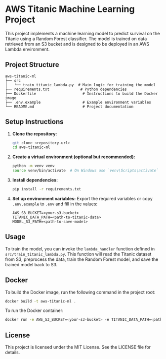 # AWS Titanic Machine Learning Project

This project implements a machine learning model to predict survival on the Titanic using a Random Forest classifier. The model is trained on data retrieved from an S3 bucket and is designed to be deployed in an AWS Lambda environment.

## Project Structure

```
aws-titanic-ml
├── src
│   └── train_titanic_lambda.py  # Main logic for training the model
├── requirements.txt              # Python dependencies
├── Dockerfile                     # Instructions to build the Docker image
├── .env.example                   # Example environment variables
└── README.md                      # Project documentation
```

## Setup Instructions

1. **Clone the repository:**
   ```bash
   git clone <repository-url>
   cd aws-titanic-ml
   ```

2. **Create a virtual environment (optional but recommended):**
   ```bash
   python -m venv venv
   source venv/bin/activate  # On Windows use `venv\Scripts\activate`
   ```

3. **Install dependencies:**
   ```bash
   pip install -r requirements.txt
   ```

4. **Set up environment variables:**
   Export the required variables or copy `.env.example` to `.env` and fill in the values:
   ```
   AWS_S3_BUCKET=<your-s3-bucket>
   TITANIC_DATA_PATH=<path-to-titanic-data>
   MODEL_S3_PATH=<path-to-save-model>
   ```

## Usage

To train the model, you can invoke the `lambda_handler` function defined in `src/train_titanic_lambda.py`. This function will read the Titanic dataset from S3, preprocess the data, train the Random Forest model, and save the trained model back to S3.

## Docker

To build the Docker image, run the following command in the project root:
```bash
docker build -t aws-titanic-ml .
```

To run the Docker container:
```bash
docker run -e AWS_S3_BUCKET=<your-s3-bucket> -e TITANIC_DATA_PATH=<path-to-titanic-data> -e MODEL_S3_PATH=<path-to-save-model> aws-titanic-ml
```

## License

This project is licensed under the MIT License. See the LICENSE file for details.